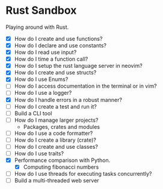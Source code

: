 # Rust Sandbox 
 
 Playing around with Rust.

 - [x] How do I create and use functions?
 - [x] How do I declare and use constants?
 - [x] How do I read use input?
 - [x] How do I time a function call?
 - [x] How do I setup the rust language server in neovim?
 - [x] How do I create and use structs?
 - [x] How do I use Enums?
 - [ ] How do I access documentation in the terminal or in vim?
 - [ ] How do I use a logger?
 - [x] How do I handle errors in a robust manner?
 - [ ] How do I create a test and run it?
 - [ ] Build a CLI tool
 - [ ] How do I manage larger projects? 
   - Packages, crates and modules
 - [ ] How do I use a code formatter?
 - [ ] How do I create a library (crate)?
 - [ ] How do I create and use classes?
 - [ ] How do I use traits?
 - [x] Performance comparison with Python.
   - [x] Computing fibonacci numbers
 - [ ] How do I use threads for executing tasks concurrently?
 - [ ] Build a multi-threaded web server
